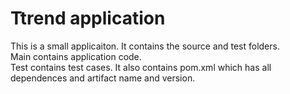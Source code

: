 # Ttrend application

This is a small applicaiton. It contains the source and test folders.  
Main contains application code.  
Test contains test cases.
It also contains pom.xml which has all dependences and artifact name and version.
